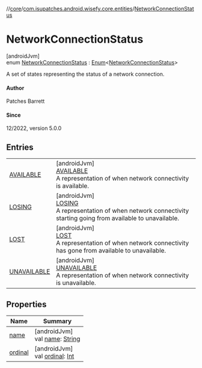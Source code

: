 //[core](../../../index.md)/[com.isupatches.android.wisefy.core.entities](../index.md)/[NetworkConnectionStatus](index.md)

# NetworkConnectionStatus

[androidJvm]\
enum [NetworkConnectionStatus](index.md) : [Enum](https://kotlinlang.org/api/latest/jvm/stdlib/kotlin/-enum/index.html)&lt;[NetworkConnectionStatus](index.md)&gt; 

A set of states representing the status of a network connection.

#### Author

Patches Barrett

#### Since

12/2022, version 5.0.0

## Entries

| | |
|---|---|
| [AVAILABLE](-a-v-a-i-l-a-b-l-e/index.md) | [androidJvm]<br>[AVAILABLE](-a-v-a-i-l-a-b-l-e/index.md)<br>A representation of when network connectivity is available. |
| [LOSING](-l-o-s-i-n-g/index.md) | [androidJvm]<br>[LOSING](-l-o-s-i-n-g/index.md)<br>A representation of when network connectivity starting going from available to unavailable. |
| [LOST](-l-o-s-t/index.md) | [androidJvm]<br>[LOST](-l-o-s-t/index.md)<br>A representation of when network connectivity has gone from available to unavailable. |
| [UNAVAILABLE](-u-n-a-v-a-i-l-a-b-l-e/index.md) | [androidJvm]<br>[UNAVAILABLE](-u-n-a-v-a-i-l-a-b-l-e/index.md)<br>A representation of when network connectivity is unavailable. |

## Properties

| Name | Summary |
|---|---|
| [name](-u-n-a-v-a-i-l-a-b-l-e/index.md#-372974862%2FProperties%2F1616678122) | [androidJvm]<br>val [name](-u-n-a-v-a-i-l-a-b-l-e/index.md#-372974862%2FProperties%2F1616678122): [String](https://kotlinlang.org/api/latest/jvm/stdlib/kotlin/-string/index.html) |
| [ordinal](-u-n-a-v-a-i-l-a-b-l-e/index.md#-739389684%2FProperties%2F1616678122) | [androidJvm]<br>val [ordinal](-u-n-a-v-a-i-l-a-b-l-e/index.md#-739389684%2FProperties%2F1616678122): [Int](https://kotlinlang.org/api/latest/jvm/stdlib/kotlin/-int/index.html) |

